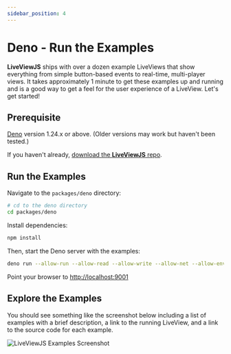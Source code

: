 ```yaml
---
sidebar_position: 4
---
```


# Deno - Run the Examples

**LiveViewJS** ships with over a dozen example LiveViews that show everything from simple button-based events to
real-time, multi-player views. It takes approximately 1 minute to get these examples up and running and is a good way to
get a feel for the user experience of a LiveView. Let's get started!

## Prerequisite

[Deno](https://deno.land/) version 1.24.x or above. (Older versions may work but haven't been tested.)

If you haven't already, [download the **LiveViewJS** repo](get-liveviewjs-repo).

## Run the Examples

Navigate to the `packages/deno` directory:

```bash
# cd to the deno directory
cd packages/deno
```

Install dependencies:

```bash
npm install
```

Then, start the Deno server with the examples:

```bash
deno run --allow-run --allow-read --allow-write --allow-net --allow-env  src/example/autorun.ts
```

Point your browser to [http://localhost:9001](http://localhost:9001)

## Explore the Examples

You should see something like the screenshot below including a list of examples with a brief description, a link to the
running LiveView, and a link to the source code for each example.

![LiveViewJS Examples Screenshot](/img/screenshots/liveviewjs_examples_rec.gif)
